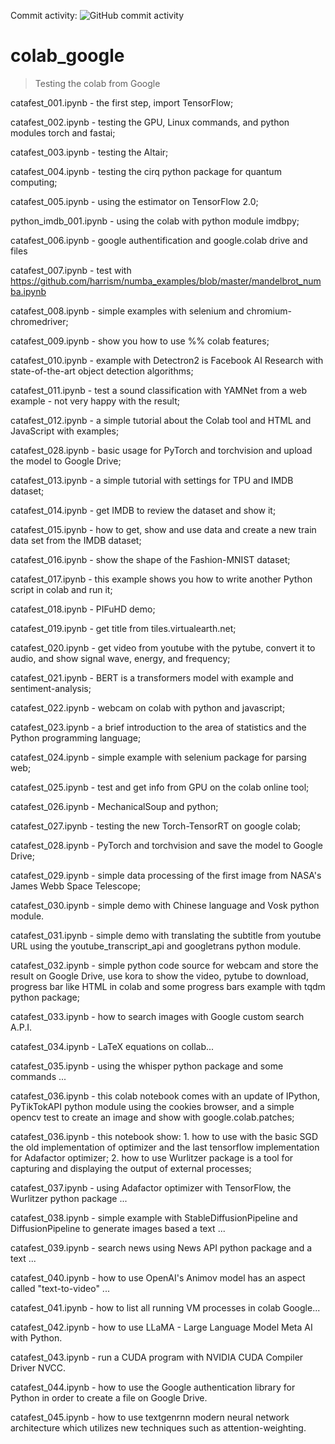  Commit activity: ![GitHub commit activity](https://img.shields.io/github/commit-activity/m/catafest/colab_google)
  
# colab_google
> Testing the colab from Google 
  
  catafest_001.ipynb - the first step, import TensorFlow;
  
  catafest_002.ipynb - testing the GPU, Linux commands, and python modules torch and fastai;
  
  catafest_003.ipynb - testing the Altair;
  
  catafest_004.ipynb - testing the cirq python package for quantum computing;
  
  catafest_005.ipynb - using the estimator on TensorFlow 2.0;
  
  python_imdb_001.ipynb - using the colab with python module imdbpy;

  catafest_006.ipynb - google authentification and google.colab drive and files
  
  catafest_007.ipynb - test with https://github.com/harrism/numba_examples/blob/master/mandelbrot_numba.ipynb
  
  catafest_008.ipynb - simple examples with selenium and chromium-chromedriver;
  
  catafest_009.ipynb - show you how to use %% colab features;
  
  catafest_010.ipynb - example with Detectron2 is Facebook AI Research with state-of-the-art object detection algorithms;
  
  catafest_011.ipynb - test a sound classification with YAMNet from a web example - not very happy with the result;
  
  catafest_012.ipynb - a simple tutorial about the Colab tool and HTML and JavaScript with examples;
  
  catafest_028.ipynb - basic usage for PyTorch and torchvision and upload the model to Google Drive;
  
  catafest_013.ipynb - a simple tutorial with settings for TPU and IMDB dataset;
  
  catafest_014.ipynb - get IMDB to review the dataset and show it;
  
  catafest_015.ipynb - how to get, show and use data and create a new train data set from the IMDB dataset;
  
  catafest_016.ipynb - show the shape of the Fashion-MNIST dataset;
  
  catafest_017.ipynb - this example shows you how to write another Python script in colab and run it;
  
  catafest_018.ipynb - PIFuHD demo;
  
  catafest_019.ipynb - get title from tiles.virtualearth.net;
  
  catafest_020.ipynb - get video from youtube with the pytube, convert it to audio, and show signal wave, energy, and frequency;
  
  catafest_021.ipynb - BERT is a transformers model with example and sentiment-analysis;
  
  catafest_022.ipynb - webcam on colab with python and javascript;
  
  catafest_023.ipynb - a brief introduction to the area of statistics and the Python programming language;
  
  catafest_024.ipynb - simple example with selenium package for parsing web;
  
  catafest_025.ipynb - test and get info from GPU on the colab online tool;
  
  catafest_026.ipynb - MechanicalSoup and python; 
  
  catafest_027.ipynb - testing the new Torch-TensorRT on google colab;

  catafest_028.ipynb - PyTorch and torchvision and save the model to Google Drive;

  catafest_029.ipynb - simple data processing of the first image from NASA's James Webb Space Telescope;

  catafest_030.ipynb - simple demo with Chinese language and Vosk python module.

  catafest_031.ipynb - simple demo with translating the subtitle from youtube URL using the youtube_transcript_api and googletrans python module.
  
  catafest_032.ipynb - simple python code source for webcam and store the result on Google Drive, use kora to show the video, pytube to download, progress bar like HTML in colab and some progress bars example with tqdm python package;
  
  catafest_033.ipynb - how to search images with Google custom search A.P.I.
  
  catafest_034.ipynb - LaTeX equations on collab...

  catafest_035.ipynb - using the whisper python package and some commands ...
  
  catafest_036.ipynb - this colab notebook comes with an update of IPython, PyTikTokAPI python module using the cookies browser, and a simple opencv test to create an image and show with google.colab.patches;
  
  catafest_036.ipynb - this notebook show: 1. how to use with the basic SGD the old implementation of optimizer and  the last tensorflow implementation for Adafactor optimizer; 2. how to use Wurlitzer package is a tool for capturing and displaying the output of external processes; 
  
  catafest_037.ipynb - using Adafactor optimizer with TensorFlow, the Wurlitzer python package ...   

  catafest_038.ipynb - simple example with StableDiffusionPipeline and DiffusionPipeline to generate images based a text ...  

  catafest_039.ipynb - search news using News API python package and a text ...  

  catafest_040.ipynb - how to use OpenAI's Animov model has an aspect called "text-to-video" ...

  catafest_041.ipynb - how to list all running VM processes in colab Google...

  catafest_042.ipynb - how to use LLaMA - Large Language Model Meta AI with Python.

  catafest_043.ipynb - run a CUDA program with NVIDIA CUDA Compiler Driver NVCC.

  catafest_044.ipynb - how to use the Google authentication library for Python in order to create a file on Google Drive.

  catafest_045.ipynb - how to use textgenrnn modern neural network architecture which utilizes new techniques such as attention-weighting.
  
